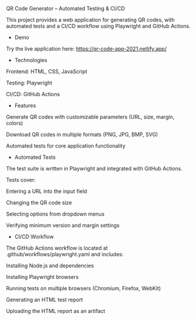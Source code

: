QR Code Generator – Automated Testing & CI/CD

This project provides a web application for generating QR codes, with automated tests and a CI/CD workflow using Playwright and GitHub Actions.

* Demo

Try the live application here: https://qr-code-app-2021.netlify.app/

* Technologies

Frontend: HTML, CSS, JavaScript

Testing: Playwright

CI/CD: GitHub Actions

* Features

Generate QR codes with customizable parameters (URL, size, margin, colors)

Download QR codes in multiple formats (PNG, JPG, BMP, SVG)

Automated tests for core application functionality

* Automated Tests

The test suite is written in Playwright and integrated with GitHub Actions.

Tests cover:

Entering a URL into the input field

Changing the QR code size

Selecting options from dropdown menus

Verifying minimum version and margin settings

* CI/CD Workflow

The GitHub Actions workflow is located at .github/workflows/playwright.yaml and includes:

Installing Node.js and dependencies

Installing Playwright browsers

Running tests on multiple browsers (Chromium, Firefox, WebKit)

Generating an HTML test report

Uploading the HTML report as an artifact

